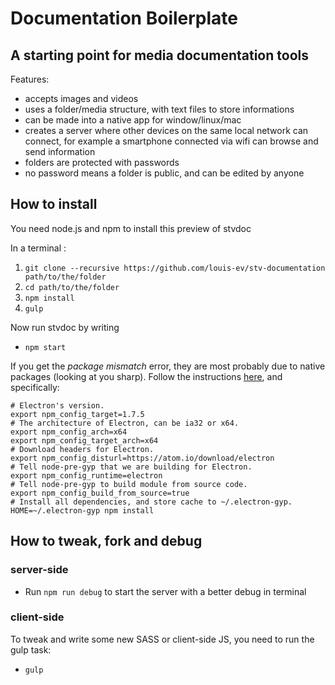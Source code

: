 # Documentation Boilerplate

## A starting point for media documentation tools

Features: 
- accepts images and videos
- uses a folder/media structure, with text files to store informations
- can be made into a native app for window/linux/mac
- creates a server where other devices on the same local network can connect, for example a smartphone connected via wifi can browse and send information
- folders are protected with passwords
- no password means a folder is public, and can be edited by anyone

## How to install

You need node.js and npm to install this preview of stvdoc

In a terminal : 

1. `git clone --recursive https://github.com/louis-ev/stv-documentation path/to/the/folder`
2. `cd path/to/the/folder`
3. `npm install`
4. `gulp`

Now run stvdoc by writing

* `npm start`

If you get the *package mismatch* error, they are most probably due to native packages (looking at you sharp). Follow the instructions [here](https://github.com/electron/electron/blob/master/docs/tutorial/using-native-node-modules.md), and specifically:

```
# Electron's version.
export npm_config_target=1.7.5
# The architecture of Electron, can be ia32 or x64.
export npm_config_arch=x64
export npm_config_target_arch=x64
# Download headers for Electron.
export npm_config_disturl=https://atom.io/download/electron
# Tell node-pre-gyp that we are building for Electron.
export npm_config_runtime=electron
# Tell node-pre-gyp to build module from source code.
export npm_config_build_from_source=true
# Install all dependencies, and store cache to ~/.electron-gyp.
HOME=~/.electron-gyp npm install
```

## How to tweak, fork and debug

### server-side

* Run `npm run debug` to start the server with a better debug in terminal

### client-side

To tweak and write some new SASS or client-side JS, you need to run the gulp task:

* `gulp`